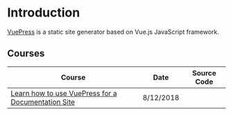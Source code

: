 # Introduction
[VuePress](https://vuepress.vuejs.org) is a static site generator based on Vue.js JavaScript framework.

## Courses
| Course                                                                                                                                         | Date               | Source Code                                                                                         |
| ----------------------------------------------------------------------------------------------------------------------------------------------- | ------------------- | --------------------------------------------------------------------------------------------------- |
| [Learn how to use VuePress for a Documentation Site](vuepress-how-to-use-vuepress-for-a-documentation-site.md)                                                                                                               | 8/12/2018 |                                          |
